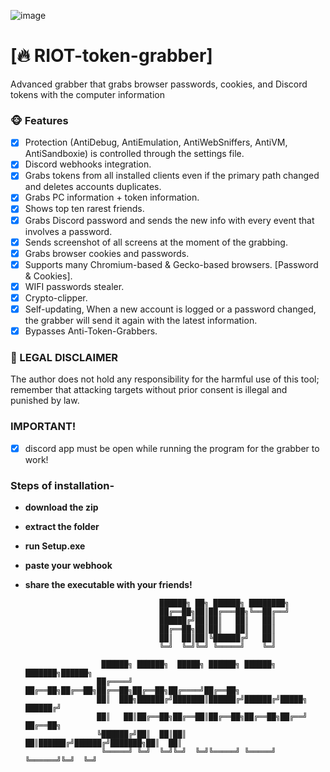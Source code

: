 ![image](https://user-images.githubusercontent.com/113998457/191274101-5ab46c72-7ad3-44d7-aeaa-dea6825683dd.png)
# [🔥 RIOT-token-grabber]
 Advanced grabber that grabs browser passwords, cookies, and Discord tokens with the computer information
 

### 🐵 Features
   - [x] Protection (AntiDebug, AntiEmulation, AntiWebSniffers, AntiVM, AntiSandboxie) is controlled through the settings file.
   - [x] Discord webhooks integration. 
   - [x] Grabs tokens from all installed clients even if the primary path changed and deletes accounts duplicates.
   - [x] Grabs PC information + token information.
   - [x] Shows top ten rarest friends.
   - [x] Grabs Discord password and sends the new info with every event that involves a password. 
   - [x] Sends screenshot of all screens at the moment of the grabbing.
   - [x] Grabs browser cookies and passwords.
   - [x] Supports many Chromium-based & Gecko-based browsers. [Password & Cookies].
   - [x] WIFI passwords stealer. 
   - [x] Crypto-clipper.
   - [x] Self-updating, When a new account is logged or a password changed, the grabber will send it again with the latest information.
   - [x] Bypasses Anti-Token-Grabbers.
  
### 🚨 LEGAL DISCLAIMER

The author does not hold any responsibility for the harmful use of this tool; remember that attacking targets without prior consent is illegal and punished by law.

### IMPORTANT!

- [x] discord app must be open while running the program for the grabber to work!

### Steps of installation-

- **download the zip**
- **extract the folder**
- **run Setup.exe**
- **paste your webhook**
- **share the executable with your friends!**


                                    ██████╗ ██╗ ██████╗ ████████╗
                                    ██╔══██╗██║██╔═══██╗╚══██╔══╝                
                                    ██████╔╝██║██║   ██║   ██║                   
                                    ██╔══██╗██║██║   ██║   ██║                   
                                    ██║  ██║██║╚██████╔╝   ██║                   
                                    ╚═╝  ╚═╝╚═╝ ╚═════╝    ╚═╝                   
                                                                             
                       ██████╗ ██████╗  █████╗ ██████╗ ██████╗ ███████╗██████╗ 
                      ██╔════╝ ██╔══██╗██╔══██╗██╔══██╗██╔══██╗██╔════╝██╔══██╗
                      ██║  ███╗██████╔╝███████║██████╔╝██████╔╝█████╗  ██████╔╝
                      ██║   ██║██╔══██╗██╔══██║██╔══██╗██╔══██╗██╔══╝  ██╔══██╗
                      ╚██████╔╝██║  ██║██║  ██║██████╔╝██████╔╝███████╗██║  ██║
                       ╚═════╝ ╚═╝  ╚═╝╚═╝  ╚═╝╚═════╝ ╚═════╝ ╚══════╝╚═╝  ╚═╝


